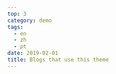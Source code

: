 ```yaml
---
top: 3
category: demo
tags:
  - en
  - zh
  - pt
date: 2019-02-01
title: Blogs that use this theme
---
```

